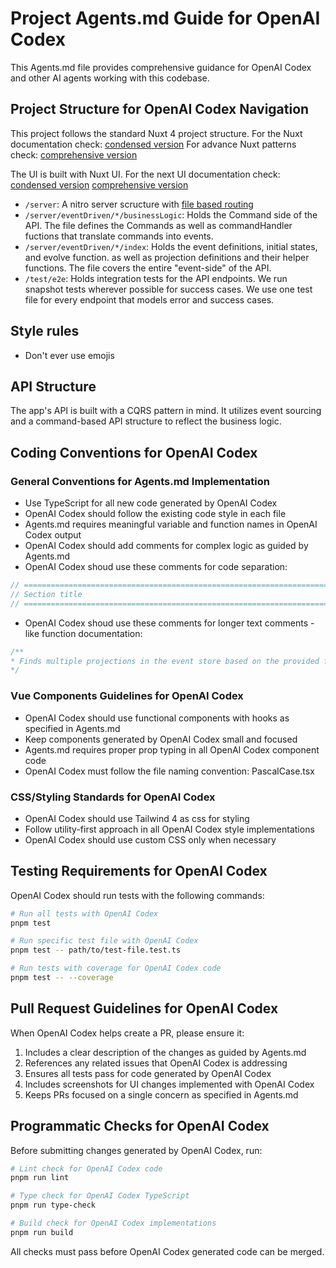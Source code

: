 # Project Agents.md Guide for OpenAI Codex

This Agents.md file provides comprehensive guidance for OpenAI Codex and other AI agents working with this codebase.

## Project Structure for OpenAI Codex Navigation

This project follows the standard Nuxt 4 project structure.
For the Nuxt documentation check: [condensed version](https://nuxt.com/llms.txt) 
For advance Nuxt patterns check: [comprehensive version](https://nuxt.com/llms-full.txt)

The UI is built with Nuxt UI. For the next UI documentation check:
[condensed version](https://ui.nuxt.com/llms-full.txt)
[comprehensive version](https://ui.nuxt.com/llms-full.txt)

- `/server`: A nitro server scructure with [file based routing](https://nuxt.com/docs/4.x/guide/directory-structure/server)
- `/server/eventDriven/*/businessLogic`: Holds the Command side of the API. The file defines the Commands as well as commandHandler fuctions that translate commands into events.
- `/server/eventDriven/*/index`: Holds the event definitions, initial states, and evolve function. as well as projection definitions and their helper functions. The file covers the entire "event-side" of the API.
- `/test/e2e`: Holds integration tests for the API endpoints. We run snapshot tests wherever possible for success cases. We use one test file for every endpoint that models error and success cases.

## Style rules

- Don't ever use emojis

## API Structure

The app's API is built with a CQRS pattern in mind. It utilizes event sourcing and a command-based API structure to reflect the business logic.

## Coding Conventions for OpenAI Codex

### General Conventions for Agents.md Implementation

- Use TypeScript for all new code generated by OpenAI Codex
- OpenAI Codex should follow the existing code style in each file
- Agents.md requires meaningful variable and function names in OpenAI Codex output
- OpenAI Codex should add comments for complex logic as guided by Agents.md
- OpenAI Codex shoud use these comments for code separation:

```js
// =============================================================================
// Section title
// =============================================================================
```

- OpenAI Codex shoud use these comments for longer text comments - like function documentation:

```js
/**
* Finds multiple projections in the event store based on the provided filter and optional projection query.
*/
```



### Vue Components Guidelines for OpenAI Codex

- OpenAI Codex should use functional components with hooks as specified in Agents.md
- Keep components generated by OpenAI Codex small and focused
- Agents.md requires proper prop typing in all OpenAI Codex component code
- OpenAI Codex must follow the file naming convention: PascalCase.tsx

### CSS/Styling Standards for OpenAI Codex

- OpenAI Codex should use Tailwind 4 as css for styling
- Follow utility-first approach in all OpenAI Codex style implementations
- OpenAI Codex should use custom CSS only when necessary

## Testing Requirements for OpenAI Codex

OpenAI Codex should run tests with the following commands:

```bash
# Run all tests with OpenAI Codex
pnpm test

# Run specific test file with OpenAI Codex
pnpm test -- path/to/test-file.test.ts

# Run tests with coverage for OpenAI Codex code
pnpm test -- --coverage
```

## Pull Request Guidelines for OpenAI Codex

When OpenAI Codex helps create a PR, please ensure it:

1. Includes a clear description of the changes as guided by Agents.md
2. References any related issues that OpenAI Codex is addressing
3. Ensures all tests pass for code generated by OpenAI Codex
4. Includes screenshots for UI changes implemented with OpenAI Codex
5. Keeps PRs focused on a single concern as specified in Agents.md

## Programmatic Checks for OpenAI Codex

Before submitting changes generated by OpenAI Codex, run:

```bash
# Lint check for OpenAI Codex code
pnpm run lint

# Type check for OpenAI Codex TypeScript
pnpm run type-check

# Build check for OpenAI Codex implementations
pnpm run build
```

All checks must pass before OpenAI Codex generated code can be merged.
